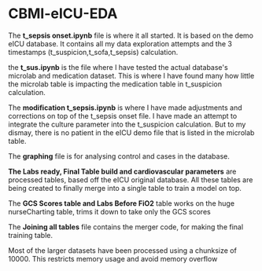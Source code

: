 # CBMI-eICU-EDA
<p>The <b>t_sepsis onset.ipynb</b> file is where it all started. It is based on the demo eICU database. It contains all my data exploration attempts and the 3 timestamps (t_suspicion,t_sofa,t_sepsis) calculation.</p>

<p>the <b>t_sus.ipynb</b> is the file where I have tested the actual database's microlab and medication dataset. This is where I have found many how little the microlab table is impacting the medication table in t_suspicion calculation.</p>

<p>The <b>modification t_sepsis.ipynb</b> is where I have made adjustments and corrections on top of the t_sepsis onset file. I have made an attempt to integrate the culture parameter into the t_suspicion calculation. But to my dismay, there is no patient in the eICU demo file that is listed in the microlab table.</p>

<p>The <b>graphing</b> file is for analysing control and cases in the database.</p>

<b>The Labs ready, Final Table build and cardiovascular parameters</b> are processed tables, based off the eICU original database. All these tables are being created to finally merge into a single table to train a model on top.</p>
<p>The <b>GCS Scores table and Labs Before FiO2</b> table works on the huge nurseCharting table, trims it down to take only the GCS scores</p>

<p>The <b>Joining all tables</b> file contains the merger code, for making the final training table.</p>

<p>Most of the larger datasets have been processed using a chunksize of 10000. This restricts memory usage and avoid memory overflow</p>


